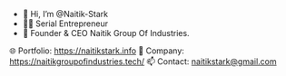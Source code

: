 - 👋 Hi, I’m @Naitik-Stark
- 🧑‍💻 Serial Entrepreneur
- 🤵 Founder & CEO Naitik Group Of Industries.

 🌐 Portfolio: https://naitikstark.info
 🏢 Company: https://naitikgroupofindustries.tech/
 📫 Contact: naitikstark@gmail.com


